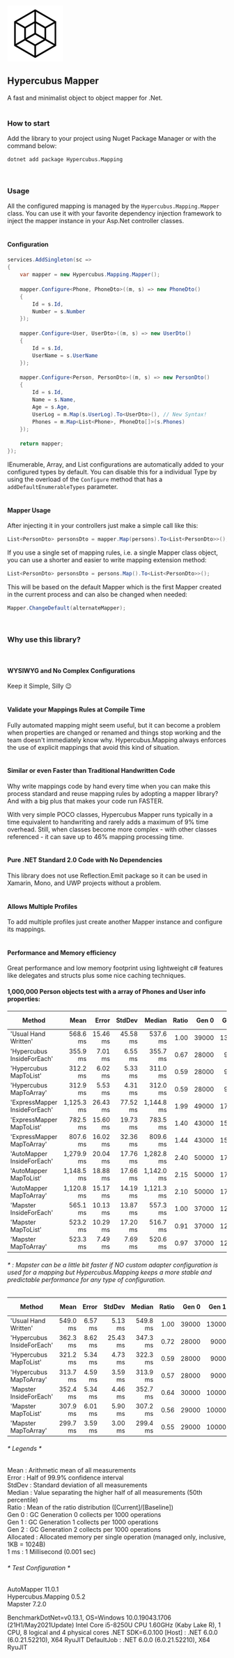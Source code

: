 ![Icon](https://raw.githubusercontent.com/dannotsys/Hypercubus.Mapping/main/.github/images/Hypercubus_icon.png)

## Hypercubus Mapper
A fast and minimalist object to object mapper for .Net.\
&nbsp;

### How to start

Add the library to your project using Nuget Package Manager or with the command below:

```bash
dotnet add package Hypercubus.Mapping
```
&nbsp;

### Usage

All the configured mapping is managed by the `Hypercubus.Mapping.Mapper` class. You can use it with your favorite dependency injection framework to inject the mapper instance in your Asp.Net controller classes.\
&nbsp;

#### Configuration
```csharp
services.AddSingleton(sc =>
{
    var mapper = new Hypercubus.Mapping.Mapper();

    mapper.Configure<Phone, PhoneDto>((m, s) => new PhoneDto()
    {
        Id = s.Id,
        Number = s.Number
    });

    mapper.Configure<User, UserDto>((m, s) => new UserDto()
    {
        Id = s.Id,
        UserName = s.UserName
    });

    mapper.Configure<Person, PersonDto>((m, s) => new PersonDto()
    {
        Id = s.Id,
        Name = s.Name,
        Age = s.Age,
        UserLog = m.Map(s.UserLog).To<UserDto>(), // New Syntax!
        Phones = m.Map<List<Phone>, PhoneDto[]>(s.Phones)
    });

    return mapper;
});
```
IEnumerable, Array, and List configurations are automatically added to your configured types by default. You can disable this for a individual Type by using the overload of the `Configure` method that has a `addDefaultEnumerableTypes` parameter.\
&nbsp;


#### Mapper Usage
After injecting it in your controllers just make a simple call like this:

```csharp
List<PersonDto> personsDto = mapper.Map(persons).To<List<PersonDto>>();
```
If you use a single set of mapping rules, i.e. a single Mapper class object, you can use a shorter and easier to write mapping extension method:

```csharp
List<PersonDto> personsDto = persons.Map().To<List<PersonDto>>();
```
This will be based on the default Mapper which is the first Mapper created in the current process and can also be changed when needed:
```csharp
Mapper.ChangeDefault(alternateMapper);
```
&nbsp;

### Why use this library?
&nbsp;

#### WYSIWYG and No Complex Configurations

Keep it Simple, Silly :wink:\
&nbsp;

#### Validate your Mappings Rules at Compile Time

Fully automated mapping might seem useful, but it can become a problem when properties are changed or renamed and things stop working and the team doesn't immediately know why. Hypercubus.Mapping always enforces the use of explicit mappings that avoid this kind of situation.\
&nbsp;

#### Similar or even Faster than Traditional Handwritten Code

Why write mappings code by hand every time when you can make this process standard and reuse mapping rules by adopting a mapper library? And with a big plus that makes your code run FASTER.

With very simple POCO classes, Hypercubus Mapper runs typically in a time equivalent to handwriting and rarely adds a maximum of 9% time overhead. Still, when classes become more complex - with other classes referenced - it can save up to 46% mapping processing time.\
&nbsp;

#### Pure .NET Standard 2.0 Code with No Dependencies

This library does not use Reflection.Emit package so it can be used in Xamarin, Mono, and UWP projects without a problem.\
&nbsp;

#### Allows Multiple Profiles

To add multiple profiles just create another Mapper instance and configure its mappings.\
&nbsp;

#### Performance and Memory efficiency
Great performance and low memory footprint using lightweight c# features like delegates and structs plus some nice caching techniques.

#### 1,000,000 Person objects test with a array of Phones and User info properties:

|                        Method |       Mean |    Error |   StdDev |     Median | Ratio |      Gen 0 |      Gen 1 |     Gen 2 | Allocated |
|------------------------------ |-----------:|---------:|---------:|-----------:|------:|-----------:|-----------:|----------:|----------:|
|          'Usual Hand Written' |   568.6 ms | 15.46 ms | 45.58 ms |   537.6 ms |  1.00 | 39000      | 13000      |         - |    244 MB |
|    'Hypercubus InsideForEach' |   355.9 ms |  7.01 ms |  6.55 ms |   355.7 ms |  0.67 | 28000      |  9000      |         - |    184 MB |
|        'Hypercubus MapToList' |   312.2 ms |  6.02 ms |  5.33 ms |   311.0 ms |  0.59 | 28000      |  9000      |         - |    175 MB |
|       'Hypercubus MapToArray' |   312.9 ms |  5.53 ms |  4.31 ms |   312.0 ms |  0.59 | 28000      |  9000      |         - |    175 MB |
| 'ExpressMapper InsideForEach' | 1,125.3 ms | 26.43 ms | 77.52 ms | 1,144.8 ms |  1.99 | 49000      | 17000      | 1000      |    306 MB |
|     'ExpressMapper MapToList' |   782.5 ms | 15.60 ms | 19.73 ms |   783.5 ms |  1.40 | 43000      | 15000      | 1000      |    275 MB |
|    'ExpressMapper MapToArray' |   807.6 ms | 16.02 ms | 32.36 ms |   809.6 ms |  1.44 | 43000      | 15000      | 1000      |    275 MB |
|    'AutoMapper InsideForEach' | 1,279.9 ms | 20.04 ms | 17.76 ms | 1,282.8 ms |  2.40 | 50000      | 17000      | 1000      |    314 MB |
|        'AutoMapper MapToList' | 1,148.5 ms | 18.88 ms | 17.66 ms | 1,142.0 ms |  2.15 | 50000      | 17000      | 1000      |    314 MB |
|       'AutoMapper MapToArray' | 1,120.8 ms | 15.17 ms | 14.19 ms | 1,121.3 ms |  2.10 | 50000      | 17000      | 1000      |    305 MB |
|       'Mapster InsideForEach' |   565.1 ms | 10.13 ms | 13.87 ms |   557.3 ms |  1.00 | 37000      | 12000      |         - |    237 MB |
|           'Mapster MapToList' |   523.2 ms | 10.29 ms | 17.20 ms |   516.7 ms |  0.91 | 37000      | 12000      |         - |    229 MB |
|          'Mapster MapToArray' |   523.3 ms |  7.49 ms |  7.69 ms |   520.6 ms |  0.97 | 37000      | 12000      |         - |    229 MB |

###### * : Mapster can be a little bit faster if NO custom adapter configuration is used for a mapping but Hypercubus.Mapping keeps a more stable and predictable performance for any type of configuration.

|                     Method |     Mean |   Error |   StdDev |   Median | Ratio |      Gen 0 |      Gen 1 |     Gen 2 | Allocated |
|--------------------------- |---------:|--------:|---------:|---------:|------:|-----------:|-----------:|----------:|----------:|
|       'Usual Hand Written' | 549.0 ms | 6.57 ms |  5.13 ms | 549.8 ms |  1.00 | 39000      | 13000      |         - |    244 MB |
| 'Hypercubus InsideForEach' | 362.3 ms | 8.62 ms | 25.43 ms | 347.3 ms |  0.72 | 28000      |  9000      |         - |    184 MB |
|     'Hypercubus MapToList' | 321.2 ms | 5.34 ms |  4.73 ms | 322.3 ms |  0.59 | 28000      |  9000      |         - |    175 MB |
|    'Hypercubus MapToArray' | 313.7 ms | 4.59 ms |  3.59 ms | 313.9 ms |  0.57 | 28000      |  9000      |         - |    175 MB |
|    'Mapster InsideForEach' | 352.4 ms | 5.34 ms |  4.46 ms | 352.7 ms |  0.64 | 30000      | 10000      | 1000      |    191 MB |
|        'Mapster MapToList' | 307.9 ms | 6.01 ms |  5.90 ms | 307.2 ms |  0.56 | 29000      | 10000      |         - |    183 MB |
|       'Mapster MapToArray' | 299.7 ms | 3.59 ms |  3.00 ms | 299.4 ms |  0.55 | 29000      | 10000      |         - |    183 MB |

###### * Legends *
 Mean      : Arithmetic mean of all measurements\
  Error     : Half of 99.9% confidence interval\
  StdDev    : Standard deviation of all measurements\
  Median    : Value separating the higher half of all measurements (50th percentile)\
  Ratio     : Mean of the ratio distribution ([Current]/[Baseline])\
  Gen 0     : GC Generation 0 collects per 1000 operations\
  Gen 1     : GC Generation 1 collects per 1000 operations\
  Gen 2     : GC Generation 2 collects per 1000 operations\
  Allocated : Allocated memory per single operation (managed only, inclusive, 1KB = 1024B)\
  1 ms      : 1 Millisecond (0.001 sec)

###### * Test Configuration *

AutoMapper 11.0.1\
Hypercubus.Mapping 0.5.2\
Mapster 7.2.0

BenchmarkDotNet=v0.13.1, OS=Windows 10.0.19043.1706 (21H1/May2021Update)
Intel Core i5-8250U CPU 1.60GHz (Kaby Lake R), 1 CPU, 8 logical and 4 physical cores
.NET SDK=6.0.100
  [Host]     : .NET 6.0.0 (6.0.21.52210), X64 RyuJIT
  DefaultJob : .NET 6.0.0 (6.0.21.52210), X64 RyuJIT
